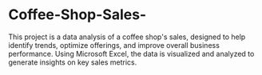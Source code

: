 # Coffee-Shop-Sales-

This project is a data analysis of a coffee shop's sales, designed to help identify trends, optimize offerings, and improve overall business performance. Using Microsoft Excel, the data is visualized and analyzed to generate insights on key sales metrics.
